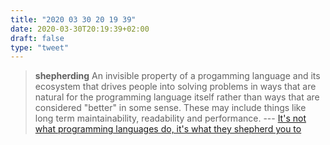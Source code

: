 ```yaml
---
title: "2020 03 30 20 19 39"
date: 2020-03-30T20:19:39+02:00
draft: false
type: "tweet"
---
```

> **shepherding** An invisible property of a progamming language and its ecosystem that drives people into solving problems in ways that are natural for the programming language itself rather than ways that are considered "better" in some sense. These may include things like long term maintainability, readability and performance. --- [It's not what programming languages do, it's what they shepherd you to](https://nibblestew.blogspot.com/2020/03/its-not-what-programming-languages-do.html)
